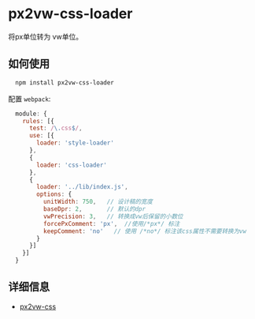 # px2vw-css-loader
将px单位转为 vw单位。

## 如何使用
```bash
  npm install px2vw-css-loader
```

配置 `webpack`:
```javascript
  module: {
    rules: [{
      test: /\.css$/,
      use: [{
        loader: 'style-loader'
      },
      {
        loader: 'css-loader'
      },
      {
        loader: '../lib/index.js',
        options: {
          unitWidth: 750,   // 设计稿的宽度
          baseDpr: 2,       // 默认的dpr
          vwPrecision: 3,   // 转换成vw后保留的小数位
          forcePxComment: 'px',  //使用/*px*/ 标注
          keepComment: 'no'   // 使用 /*no*/ 标注该css属性不需要转换为vw
        }
      }]
    }]
  }
```

## 详细信息

- [px2vw-css](https://github.com/Chechengyi/px2vw-css)